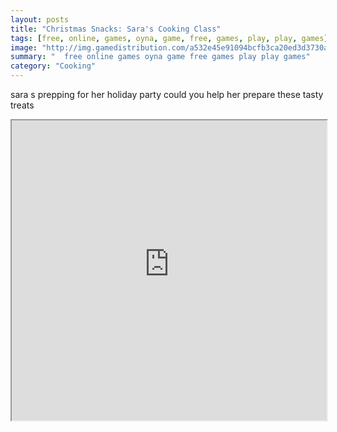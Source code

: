 ```yaml
---
layout: posts
title: "Christmas Snacks: Sara's Cooking Class"
tags: [free, online, games, oyna, game, free, games, play, play, games]
image: "http://img.gamedistribution.com/a532e45e91094bcfb3ca20ed3d3730a5.jpg"
summary: "  free online games oyna game free games play play games"
category: "Cooking"
---
```


sara s prepping for her holiday party could you help her prepare these tasty treats

<iframe width="100%" height="480px;" src="http://flash.gamedistribution.com?game=a532e45e91094bcfb3ca20ed3d3730a5"></iframe>